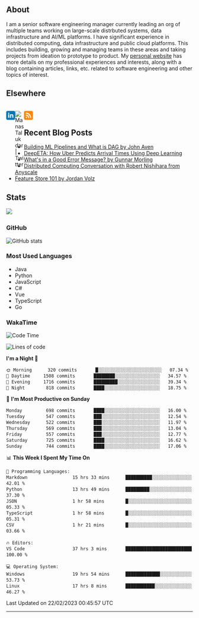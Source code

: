 ## About

I am a senior software engineering manager currently leading an org of multiple teams working on large-scale distrbuted systems, data infrastructure and AI/ML platforms. I have significant experience in distributed computing, data infrastructure and public cloud platforms. This includes building, growing and managing teams in these areas and taking projects from ideation to prototype to product. My [personal website](https://manastalukdar.github.io/) has more details on my professional experiences and interests, along with a blog containing articles, links, etc. related to software engineering and other topics of interest.

## Elsewhere

</br>

<a href="https://www.linkedin.com/in/manastalukdar" target="_blank">
  <img align="left" alt="Manas Talukdar | Linkedin" width="24px" src="https://raw.githubusercontent.com/edent/SuperTinyIcons/master/images/svg/linkedin.svg" />
</a>
<a href="https://www.twitter.com/manastalukdar" target="_blank">
  <img align="left" alt="Manas Talukdar | Twitter" width="24px" src="https://github.com/TheDudeThatCode/TheDudeThatCode/blob/master/Assets/Twitter.svg" />
</a>
<a href="https://manastalukdar.github.io/" target="_blank">
  <img align="left" alt="Manas Talukdar | Website" width="24px" src="https://github.com/edent/SuperTinyIcons/blob/master/images/svg/rss.svg" />
</a>

</br>

## Recent Blog Posts

<!-- BLOG:START -->
- [Building ML Pipelines and What is DAG by John Aven](https://manastalukdar.github.io/blog/2022/03/21/building-ml-pipelines-dag/)
- [DeepETA: How Uber Predicts Arrival Times Using Deep Learning](https://manastalukdar.github.io/blog/2022/03/21/deepeta-uber-predicts-arrival-times-deep-learning/)
- [What&#39;s in a Good Error Message? by Gunnar Morling](https://manastalukdar.github.io/blog/2022/02/11/good-error-message-gunnar-morling/)
- [Distributed Computing Conversation with Robert Nishihara from Anyscale](https://manastalukdar.github.io/blog/2022/01/24/distributed-computing-conversation-robert-nishihara-anyscale/)
- [Feature Store 101 by Jordan Volz](https://manastalukdar.github.io/blog/2022/01/22/feature-store-101-jordan-volz/)
<!-- BLOG:END -->

## Stats

![](https://komarev.com/ghpvc/?username=manastalukdar)

### GitHub

![GitHub stats](https://github-readme-stats.vercel.app/api?username=manastalukdar&show_icons=true&hide_border=true&hide_rank=true&hide_title=true&icon_color=79ff97&text_color=cecac3&bg_color=4d4b4b)

### Most Used Languages

- Java
- Python
- JavaScript
- C#
- Vue
- TypeScript
- Go

<!--
![Top Langs](https://github-readme-stats.vercel.app/api/top-langs/?username=manastalukdar&layout=compact&hide_border=true&hide_title=true&icon_color=79ff97&text_color=cecac3&bg_color=4d4b4b)
-->

### WakaTime

<!--START_SECTION:waka-->
![Code Time](http://img.shields.io/badge/Code%20Time-3%2C363%20hrs%2013%20mins-blue)

![Lines of code](https://img.shields.io/badge/From%20Hello%20World%20I%27ve%20Written-6%20Million%20lines%20of%20code-blue)

**I'm a Night 🦉** 

```text
🌞 Morning      320 commits       █░░░░░░░░░░░░░░░░░░░░░░░░   07.34 % 
🌆 Daytime     1508 commits       ████████░░░░░░░░░░░░░░░░░   34.57 % 
🌃 Evening     1716 commits       █████████░░░░░░░░░░░░░░░░   39.34 % 
🌙 Night        818 commits       ████░░░░░░░░░░░░░░░░░░░░░   18.75 % 

```
📅 **I'm Most Productive on Sunday** 

```text
Monday         698 commits       ████░░░░░░░░░░░░░░░░░░░░░   16.00 % 
Tuesday        547 commits       ███░░░░░░░░░░░░░░░░░░░░░░   12.54 % 
Wednesday      522 commits       ███░░░░░░░░░░░░░░░░░░░░░░   11.97 % 
Thursday       569 commits       ███░░░░░░░░░░░░░░░░░░░░░░   13.04 % 
Friday         557 commits       ███░░░░░░░░░░░░░░░░░░░░░░   12.77 % 
Saturday       725 commits       ████░░░░░░░░░░░░░░░░░░░░░   16.62 % 
Sunday         744 commits       ████░░░░░░░░░░░░░░░░░░░░░   17.06 % 

```


📊 **This Week I Spent My Time On** 

```text
💬 Programming Languages: 
Markdown                 15 hrs 33 mins      ██████████░░░░░░░░░░░░░░░   42.01 % 
Python                   13 hrs 49 mins      █████████░░░░░░░░░░░░░░░░   37.30 % 
JSON                     1 hr 58 mins        █░░░░░░░░░░░░░░░░░░░░░░░░   05.33 % 
TypeScript               1 hr 58 mins        █░░░░░░░░░░░░░░░░░░░░░░░░   05.31 % 
CSV                      1 hr 21 mins        █░░░░░░░░░░░░░░░░░░░░░░░░   03.66 % 

🔥 Editors: 
VS Code                  37 hrs 3 mins       █████████████████████████   100.00 % 

💻 Operating System: 
Windows                  19 hrs 54 mins      █████████████░░░░░░░░░░░░   53.73 % 
Linux                    17 hrs 8 mins       ███████████░░░░░░░░░░░░░░   46.27 % 

```


 Last Updated on 22/02/2023 00:45:57 UTC
<!--END_SECTION:waka-->

---

<!--

**manastalukdar/manastalukdar** is a ✨ _special_ ✨ repository because its `README.md` (this file) appears on your GitHub profile.

Here are some ideas to get you started:

- 🔭 I’m currently working on ...
- 🌱 I’m currently learning ...
- 👯 I’m looking to collaborate on ...
- 🤔 I’m looking for help with ...
- 💬 Ask me about ...
- 📫 How to reach me: ...
- 😄 Pronouns: ...
- ⚡ Fun fact: ...
-->
